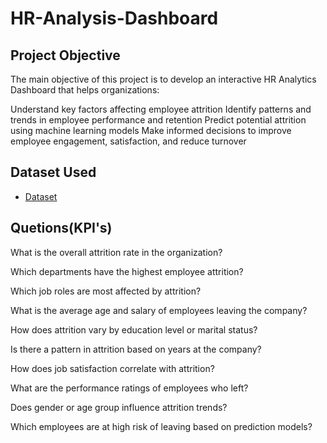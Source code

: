 # HR-Analysis-Dashboard



## Project Objective

The main objective of this project is to develop an interactive HR Analytics Dashboard that helps organizations:

Understand key factors affecting employee attrition
Identify patterns and trends in employee performance and retention
Predict potential attrition using machine learning models
Make informed decisions to improve employee engagement, satisfaction, and reduce turnover


## Dataset Used

- <a href="https://www.kaggle.com/datasets/pavansubhasht/ibm-hr-analytics-attrition-dataset/data">Dataset</a>


## Quetions(KPI's)

What is the overall attrition rate in the organization?

Which departments have the highest employee attrition?

Which job roles are most affected by attrition?

What is the average age and salary of employees leaving the company?

How does attrition vary by education level or marital status?

Is there a pattern in attrition based on years at the company?

How does job satisfaction correlate with attrition?

What are the performance ratings of employees who left?

Does gender or age group influence attrition trends?

Which employees are at high risk of leaving based on prediction models?




